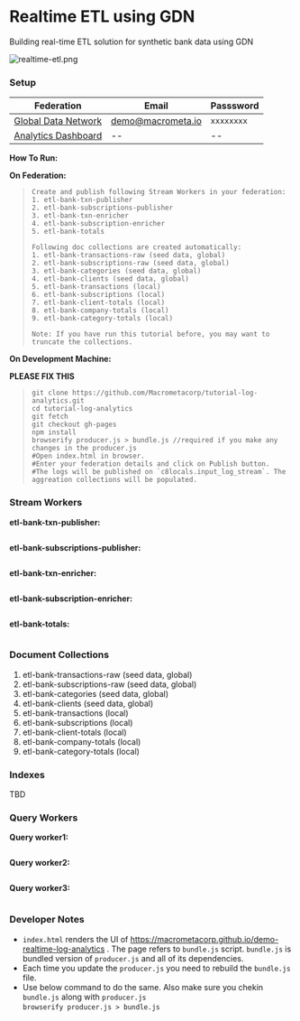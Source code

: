 # Realtime ETL using GDN

Building real-time ETL solution for synthetic bank data using GDN

![realtime-etl.png](readmeImages/realtime-etl.png)

### Setup

| **Federation** | **Email** | **Passsword** |
|------------|----------|--------------|
| [Global Data Network](https://gdn.paas.macrometa.io/) | demo@macrometa.io | `xxxxxxxx`| 
| [Analytics Dashboard](https://dashboards.poc.macrometa.io/d/tWcKbZ8Mz/demo-realtime-log-analytics?orgId=1) | -- | -- |

**How To Run:**

**On Federation:**
> ```
> Create and publish following Stream Workers in your federation:
> 1. etl-bank-txn-publisher
> 2. etl-bank-subscriptions-publisher
> 3. etl-bank-txn-enricher
> 4. etl-bank-subscription-enricher
> 5. etl-bank-totals
> 
> Following doc collections are created automatically:
> 1. etl-bank-transactions-raw (seed data, global)
> 2. etl-bank-subscriptions-raw (seed data, global)
> 3. etl-bank-categories (seed data, global)
> 4. etl-bank-clients (seed data, global)
> 5. etl-bank-transactions (local)
> 6. etl-bank-subscriptions (local)
> 7. etl-bank-client-totals (local)
> 8. etl-bank-company-totals (local)
> 9. etl-bank-category-totals (local)
> 
> Note: If you have run this tutorial before, you may want to truncate the collections.
> ```

**On Development Machine:**

**PLEASE FIX THIS**
> ```
> git clone https://github.com/Macrometacorp/tutorial-log-analytics.git
> cd tutorial-log-analytics
> git fetch
> git checkout gh-pages
> npm install
> browserify producer.js > bundle.js //required if you make any changes in the producer.js
> #Open index.html in browser.
> #Enter your federation details and click on Publish button. 
> #The logs will be published on `c8locals.input_log_stream`. The aggreation collections will be populated.
> ```

### Stream Workers

**etl-bank-txn-publisher:**
```

```

**etl-bank-subscriptions-publisher:**
```

```

**etl-bank-txn-enricher:**
```

```

**etl-bank-subscription-enricher:**
```

```

**etl-bank-totals:**
```

```


### Document Collections

1. etl-bank-transactions-raw (seed data, global)
2. etl-bank-subscriptions-raw (seed data, global)
3. etl-bank-categories (seed data, global)
4. etl-bank-clients (seed data, global)
5. etl-bank-transactions (local)
6. etl-bank-subscriptions (local)
7. etl-bank-client-totals (local)
8. etl-bank-company-totals (local)
9. etl-bank-category-totals (local)

### Indexes

TBD

### Query Workers

**Query worker1:**
```

```

**Query worker2:**
```

```

**Query worker3:**
```

```


### Developer Notes

* `index.html` renders the UI of https://macrometacorp.github.io/demo-realtime-log-analytics . The page refers to `bundle.js` script. `bundle.js` is bundled version of `producer.js` and all of its dependencies.
* Each time you update the `producer.js` you need to rebuild the `bundle.js` file.<br/>
* Use below command to do the same. Also make sure you chekin `bundle.js` along with `producer.js`<br/>
`browserify producer.js > bundle.js`



